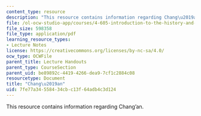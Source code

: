 ```yaml
---
content_type: resource
description: "This resource contains information regarding Chang\u2019an."
file: /ol-ocw-studio-app/courses/4-605-introduction-to-the-history-and-theory-of-architecture-spring-2012/7fe77a34558434cbc13f64adb4c3d124_MIT4_605S12_lec12.pdf
file_size: 598358
file_type: application/pdf
learning_resource_types:
- Lecture Notes
license: https://creativecommons.org/licenses/by-nc-sa/4.0/
ocw_type: OCWFile
parent_title: Lecture Handouts
parent_type: CourseSection
parent_uid: be89892c-4419-4266-dea9-7cf1c2884c08
resourcetype: Document
title: "Chang\u2019an"
uid: 7fe77a34-5584-34cb-c13f-64adb4c3d124
---
```

This resource contains information regarding Chang’an.